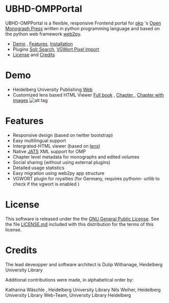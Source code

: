 # UBHD-OMPPortal
UBHD-OMPPortal is a flexible, responsive Frontend portal for [pkp](https://pkp.sfu.ca/) 's [Open Monograph Press](https://pkp.sfu.ca/omp/)  written in python programming language and  based on the python web framework [web2py](http://www.web2py.com).

  * [Demo](#demo)  , [Features](#features),  [Installation](https://github.com/UB-Heidelberg/UBHD-OMPPortal/blob/categories/static/docs/INSTALL.md)
  * Plugins  [Solr Search](https://github.com/UB-Heidelberg/UBHD-OMPPortal/blob/categories/static/docs/SOLR.md), [VGWort Pixel Import](https://github.com/UB-Heidelberg/UBHD-OMPPortal/blob/categories/static/docs/VGWORT.md)
  * [License](#license) and [Credits](#Credits)

# Demo
- Heidelberg University Publishing  [Web](http://heiup.uni-heidelberg.de/)
- Customized lens based HTML Viewer [Full book](http://heiup.uni-heidelberg.de/UBHD_OMPPortal/reader/index/43/43-68-231-1-10-20151008.xml) ,  [Chapter ](http://heiup.uni-heidelberg.de/reader/index/43/43-69-209-1-10-20150717.xml) ,  [Chapter with images](http://heiup.uni-heidelberg.de/reader/index/43/43-69-220-1-10-20150723.xml#figures)
![alt tag](static/images/UBHD-OMPPortal.png)

# Features
- Responsive design (based on twitter bootstrap)
- Easy multilingual support
- Intergrated-HTML viewer (based on [lens](https://github.com/elifesciences/lens/))
- Native [JATS](http://jats.nlm.nih.gov/) XML support for OMP
- Chapter level metadata for monographs and edited volumes
- Social sharing  (without using external plugins)
- Detailed usage statistics
- Easy migration using web2py app structure
- VGWORT plugin for royalties (for Germany, requires pythonn- urllib to check if the vgwort is enabled )



# License
This software is released under the the [GNU General Public License](LICENSE.md).
See the file [LICENSE.md](LICENSE.md) included with this distribution for the terms of this license.

# Credits
The lead deveopper and software architect is Dulip Withanage, Heidelberg University Library

Additional contributions were made, in alphabetical order by:

Katharina Wäschle , Heidelberg University Library
Nils Weiher,  Heidelberg University Library
Web-Team, University Library Heidelberg

